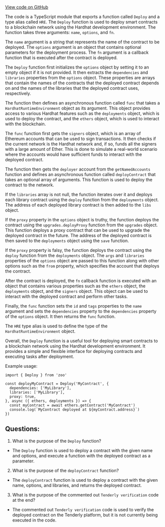 [View code on GitHub](zoo-labs/zoo/blob/master/contracts/utils/deploy.ts)

The code is a TypeScript module that exports a function called `Deploy` and a type alias called `HRE`. The `Deploy` function is used to deploy smart contracts to a blockchain network using the Hardhat development environment. The function takes three arguments: `name`, `options`, and `fn`. 

The `name` argument is a string that represents the name of the contract to be deployed. The `options` argument is an object that contains optional parameters for the deployment process. The `fn` argument is a callback function that is executed after the contract is deployed. 

The `Deploy` function first initializes the `options` object by setting it to an empty object if it is not provided. It then extracts the `dependencies` and `libraries` properties from the `options` object. These properties are arrays that contain the names of the contracts that the deployed contract depends on and the names of the libraries that the deployed contract uses, respectively. 

The function then defines an asynchronous function called `func` that takes a `HardhatRuntimeEnvironment` object as its argument. This object provides access to various Hardhat features such as the `deployments` object, which is used to deploy the contract, and the `ethers` object, which is used to interact with the blockchain. 

The `func` function first gets the `signers` object, which is an array of Ethereum accounts that can be used to sign transactions. It then checks if the current network is the Hardhat network and, if so, funds all the signers with a large amount of Ether. This is done to simulate a real-world scenario where the accounts would have sufficient funds to interact with the deployed contract. 

The function then gets the `deployer` account from the `getNamedAccounts` function and defines an asynchronous function called `deployContract` that takes an optional array of arguments. This function is used to deploy the contract to the network. 

If the `libraries` array is not null, the function iterates over it and deploys each library contract using the `deploy` function from the `deployments` object. The address of each deployed library contract is then added to the `libs` object. 

If the `proxy` property in the `options` object is truthy, the function deploys the contract using the `upgrades.deployProxy` function from the `upgrades` object. This function deploys a proxy contract that can be used to upgrade the deployed contract in the future. The address of the deployed contract is then saved to the `deployments` object using the `save` function. 

If the `proxy` property is falsy, the function deploys the contract using the `deploy` function from the `deployments` object. The `args` and `libraries` properties of the `options` object are passed to this function along with other options such as the `from` property, which specifies the account that deploys the contract. 

After the contract is deployed, the `fn` callback function is executed with an object that contains various properties such as the `ethers` object, the `deployments` object, and the `signers` object. This object can be used to interact with the deployed contract and perform other tasks. 

Finally, the `func` function sets the `id` and `tags` properties to the `name` argument and sets the `dependencies` property to the `dependencies` property of the `options` object. It then returns the `func` function. 

The `HRE` type alias is used to define the type of the `HardhatRuntimeEnvironment` object. 

Overall, the `Deploy` function is a useful tool for deploying smart contracts to a blockchain network using the Hardhat development environment. It provides a simple and flexible interface for deploying contracts and executing tasks after deployment. 

Example usage:

```
import { Deploy } from 'zoo'

const deployMyContract = Deploy('MyContract', {
  dependencies: ['MyLibrary'],
  libraries: ['MyLibrary'],
  proxy: true,
}, async ({ ethers, deployments }) => {
  const myContract = await ethers.getContract('MyContract')
  console.log(`MyContract deployed at ${myContract.address}`)
})
```
## Questions: 
 1. What is the purpose of the `Deploy` function?
- The `Deploy` function is used to deploy a contract with the given name and options, and execute a function with the deployed contract as a parameter.

2. What is the purpose of the `deployContract` function?
- The `deployContract` function is used to deploy a contract with the given name, options, and libraries, and returns the deployed contract.

3. What is the purpose of the commented out `Tenderly verification` code at the end?
- The commented out `Tenderly verification` code is used to verify the deployed contract on the Tenderly platform, but it is not currently being executed in the code.